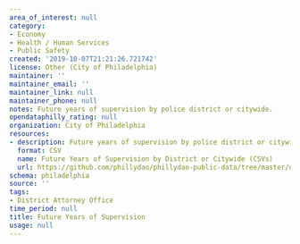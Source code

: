 ```yaml
---
area_of_interest: null
category:
- Economy
- Health / Human Services
- Public Safety
created: '2019-10-07T21:21:26.721742'
license: Other (City of Philadelphia)
maintainer: ''
maintainer_email: ''
maintainer_link: null
maintainer_phone: null
notes: Future years of supervision by police district or citywide.
opendataphilly_rating: null
organization: City of Philadelphia
resources:
- description: Future years of supervision by police district or citywide.
  format: CSV
  name: Future Years of Supervision by District or Citywide (CSVs)
  url: https://github.com/phillydao/phillydao-public-data/tree/master/docs/data
schema: philadelphia
source: ''
tags:
- District Attorney Office
time_period: null
title: Future Years of Supervision
usage: null
---
```

